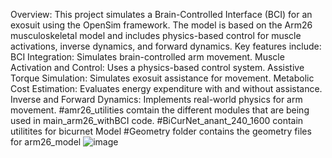 Overview:
This project simulates a Brain-Controlled Interface (BCI) for an exosuit using the OpenSim framework. The model is based on the Arm26 musculoskeletal model and includes physics-based control for muscle activations, inverse dynamics, and forward dynamics.
Key features include:
BCI Integration: Simulates brain-controlled arm movement.
Muscle Activation and Control: Uses a physics-based control system.
Assistive Torque Simulation: Simulates exosuit assistance for movement.
Metabolic Cost Estimation: Evaluates energy expenditure with and without assistance.
Inverse and Forward Dynamics: Implements real-world physics for arm movement.
#amr26_utilities comtain the different modules that are being used in main_arm26_withBCI code.
#BiCurNet_anant_240_1600 contain utilitites for bicurnet Model 
#Geometry folder contains the geometry files for arm26_model
![image](https://github.com/user-attachments/assets/9182706c-dbd4-4874-89a4-c5e103865d36)
